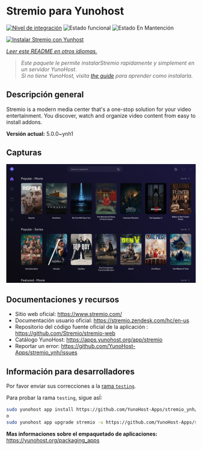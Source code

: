 <!--
Este archivo README esta generado automaticamente<https://github.com/YunoHost/apps/tree/master/tools/readme_generator>
No se debe editar a mano.
-->

# Stremio para Yunohost

[![Nivel de integración](https://dash.yunohost.org/integration/stremio.svg)](https://ci-apps.yunohost.org/ci/apps/stremio/) ![Estado funcional](https://ci-apps.yunohost.org/ci/badges/stremio.status.svg) ![Estado En Mantención](https://ci-apps.yunohost.org/ci/badges/stremio.maintain.svg)

[![Instalar Stremio con Yunhost](https://install-app.yunohost.org/install-with-yunohost.svg)](https://install-app.yunohost.org/?app=stremio)

*[Leer este README en otros idiomas.](./ALL_README.md)*

> *Este paquete le permite instalarStremio rapidamente y simplement en un servidor YunoHost.*  
> *Si no tiene YunoHost, visita [the guide](https://yunohost.org/install) para aprender como instalarla.*

## Descripción general

Stremio is a modern media center that's a one-stop solution for your video entertainment. You discover, watch and organize video content from easy to install addons.

**Versión actual:** 5.0.0~ynh1

## Capturas

![Captura de Stremio](./doc/screenshots/screenshot.png)

## Documentaciones y recursos

- Sitio web oficial: <https://www.stremio.com/>
- Documentación usuario oficial: <https://stremio.zendesk.com/hc/en-us>
- Repositorio del código fuente oficial de la aplicación : <https://github.com/Stremio/stremio-web>
- Catálogo YunoHost: <https://apps.yunohost.org/app/stremio>
- Reportar un error: <https://github.com/YunoHost-Apps/stremio_ynh/issues>

## Información para desarrolladores

Por favor enviar sus correcciones a la [rama `testing`](https://github.com/YunoHost-Apps/stremio_ynh/tree/testing).

Para probar la rama `testing`, sigue asÍ:

```bash
sudo yunohost app install https://github.com/YunoHost-Apps/stremio_ynh/tree/testing --debug
o
sudo yunohost app upgrade stremio -u https://github.com/YunoHost-Apps/stremio_ynh/tree/testing --debug
```

**Mas informaciones sobre el empaquetado de aplicaciones:** <https://yunohost.org/packaging_apps>
